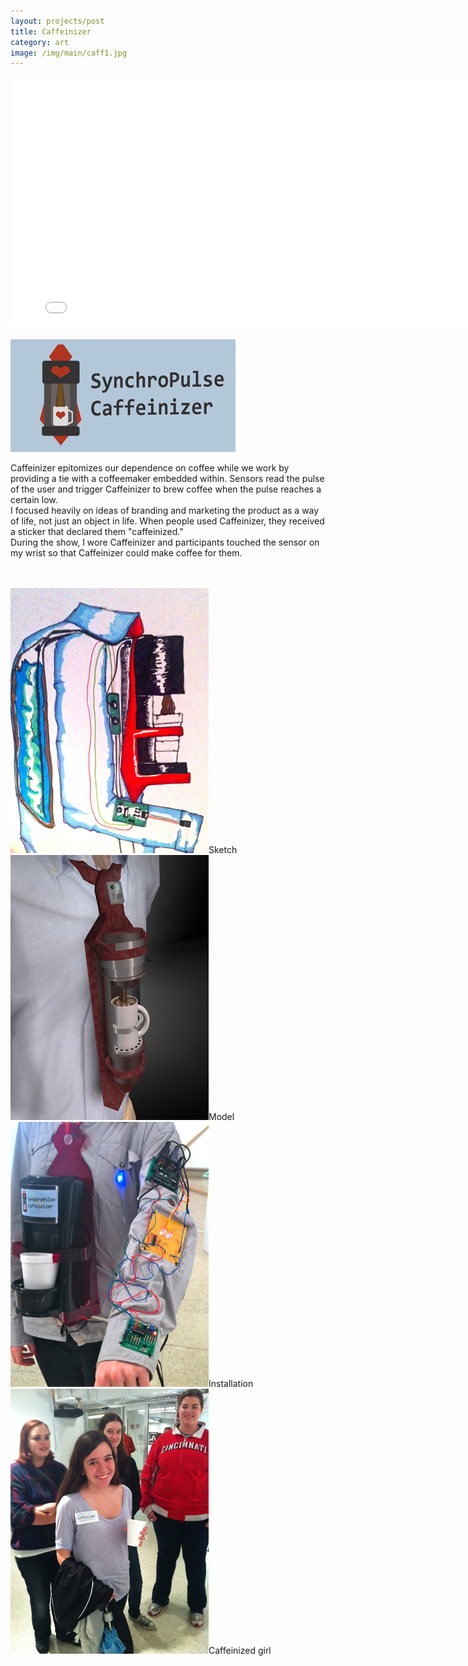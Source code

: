```yaml
---
layout: projects/post
title: Caffeinizer
category: art
image: /img/main/caff1.jpg
---
```




<iframe src="//player.vimeo.com/video/56205705?title=0&amp;byline=0&amp;portrait=0" width="800" height="400" frameborder="0" webkitallowfullscreen mozallowfullscreen allowfullscreen></iframe>
<br>
<br>

<div class="row">
<div class="col-md-8">
<img src="/img/caff5.jpg">
</div>
<div class="col-md-4">
<p>Caffeinizer epitomizes our dependence on coffee while we work by providing a tie with a coffeemaker embedded within. Sensors read the pulse of the user and trigger Caffeinizer to brew coffee when the pulse reaches a certain low.
<br>
I focused heavily on ideas of branding and marketing the product as a way of life, not just an object in life. When people used Caffeinizer, they received a sticker that declared them "caffeinized."
<br>
During the show, I wore Caffeinizer and participants touched the sensor on my wrist so that Caffeinizer could make coffee for them.</p>
</div>
</div>

<br>
<br>

<div class="row">
<div class="col-md-3">
<img src="/img/caff3.jpg">Sketch
</div>
<div class="col-md-3">
<img src="/img/caff7.jpg">Model
</div>
<div class="col-md-3">
<img src="/img/caff1.jpg">Installation
</div>
<div class="col-md-3">
<img src="/img/caff6.jpg">Caffeinized girl
</div>
</div>
